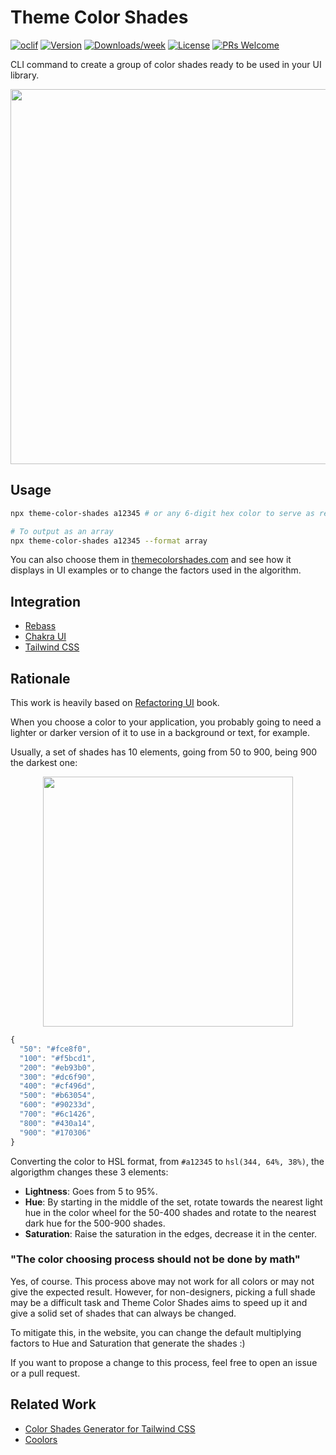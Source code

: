 # Theme Color Shades

[![oclif](https://img.shields.io/badge/cli-oclif-brightgreen.svg)](https://oclif.io)
[![Version](https://img.shields.io/npm/v/theme-color-shades.svg)](https://npmjs.org/package/theme-color-shades)
[![Downloads/week](https://img.shields.io/npm/dw/theme-color-shades.svg)](https://npmjs.org/package/theme-color-shades)
[![License](https://img.shields.io/npm/l/theme-color-shades.svg)](https://github.com/luizcieslak/https://github.com/luizcieslak/theme-color-shades/blob/master/package.json)
[![PRs Welcome](https://img.shields.io/badge/PRs-welcome-brightgreen.svg)](http://makeapullrequest.com)

CLI command to create a group of color shades ready to be used in your UI library.

<center>
  <img width="600" src="https://imgur.com/VnCtTDZ.gif">
</center>

## Usage

```sh
npx theme-color-shades a12345 # or any 6-digit hex color to serve as reference.

# To output as an array
npx theme-color-shades a12345 --format array
```

You can also choose them in [themecolorshades.com](https://themecolorshades.com) and see how it displays in UI examples or to change the factors used in the algorithm.

## Integration

- [Rebass](https://rebassjs.org/theming)
- [Chakra UI](https://chakra-ui.com/theme)
- [Tailwind CSS](https://tailwindcss.com/docs/customizing-colors/#app)

## Rationale

This work is heavily based on [Refactoring UI](https://refactoringui.com) book.

When you choose a color to your application, you probably going to need a lighter or darker version of it to use in a background or text, for example.

Usually, a set of shades has 10 elements, going from 50 to 900, being 900 the darkest one:

<center>
  <img width="400" src="https://imgur.com/smgUYp4.gif">
</center>

```js
{
  "50": "#fce8f0",
  "100": "#f5bcd1",
  "200": "#eb93b0",
  "300": "#dc6f90",
  "400": "#cf496d",
  "500": "#b63054",
  "600": "#90233d",
  "700": "#6c1426",
  "800": "#430a14",
  "900": "#170306"
}
```

Converting the color to HSL format, from `#a12345` to `hsl(344, 64%, 38%)`, the algorigthm changes these 3 elements:

- **Lightness**: Goes from 5 to 95%.
- **Hue**: By starting in the middle of the set, rotate towards the nearest light hue in the color wheel for the 50-400 shades and rotate to the nearest dark hue for the 500-900 shades.
- **Saturation**: Raise the saturation in the edges, decrease it in the center.

### "The color choosing process should not be done by math"

Yes, of course. This process above may not work for all colors or may not give the expected result. However, for non-designers, picking a full shade may be a difficult task and Theme Color Shades aims to speed up it and give a solid set of shades that can always be changed.

To mitigate this, in the website, you can change the default multiplying factors to Hue and Saturation that generate the shades :)

If you want to propose a change to this process, feel free to open an issue or a pull request.

## Related Work

- [Color Shades Generator for Tailwind CSS](https://javisperez.github.io/tailwindcolorshades/#/)
- [Coolors](https://coolors.co/)
